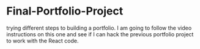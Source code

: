 # Final-Portfolio-Project
trying different steps to building a portfolio.  I am going to follow the video instructions on this one and see if I can hack the previous portfolio project to work with the React code.  
